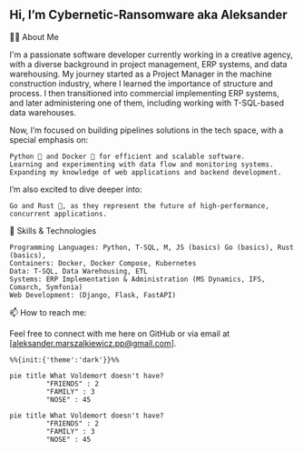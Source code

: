 Hi, I’m Cybernetic-Ransomware
aka Aleksander
---
👨‍💻 About Me

I'm a passionate software developer currently working in a creative agency, with a diverse background in project management, ERP systems, and data warehousing. My journey started as a Project Manager in the machine construction industry, where I learned the importance of structure and process. I then transitioned into commercial implementing ERP systems, and later administering one of them, including working with T-SQL-based data warehouses.

Now, I’m focused on building pipelines solutions in the tech space, with a special emphasis on:

    Python 🐍 and Docker 🐳 for efficient and scalable software.
    Learning and experimenting with data flow and monitoring systems.
    Expanding my knowledge of web applications and backend development.

I’m also excited to dive deeper into:

    Go and Rust 🚀, as they represent the future of high-performance, concurrent applications.

🚀 Skills & Technologies

    Programming Languages: Python, T-SQL, M, JS (basics) Go (basics), Rust (basics), 
    Containers: Docker, Docker Compose, Kubernetes
    Data: T-SQL, Data Warehousing, ETL
    Systems: ERP Implementation & Administration (MS Dynamics, IFS, Comarch, Symfonia)
    Web Development: (Django, Flask, FastAPI)

📫 How to reach me:

Feel free to connect with me here on GitHub or via email at [aleksander.marszalkiewicz.pp@gmail.com].


```mermaid
%%{init:{'theme':'dark'}}%%

pie title What Voldemort doesn't have?
         "FRIENDS" : 2
         "FAMILY" : 3
         "NOSE" : 45

```

```mermaid
pie title What Voldemort doesn't have?
         "FRIENDS" : 2
         "FAMILY" : 3
         "NOSE" : 45

```
